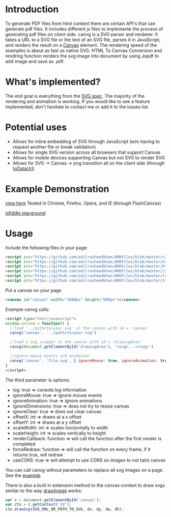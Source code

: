 Introduction
============
To generate PDF files from html content there are certain API's that can generate pdf files. It includes different js files to implemente the process of generating pdf files on client side.
canvg is a SVG parser and renderer. It takes a URL to a SVG file or the text of an SVG file, parses it in JavaScript, and renders the result on a [Canvas](http://dev.w3.org/html5/2dcontext/) element.  The rendering speed of the examples is about as fast as native SVG.
HTML To Canvas Conversion and rendring function renders the svg image into document by using Jspdf to add image and save as .pdf.


What's implemented?
===================
The end goal is everything from the [SVG spec](http://www.w3.org/TR/SVG/). The majority of the rendering and animation is working.  If you would like to see a feature implemented, don't hesitate to contact me or add it to the issues list.

Potential uses
===============
* Allows for inline embedding of SVG through JavaScript (w/o having to request another file or break validation)
* Allows for single SVG version across all browsers that support Canvas
* Allows for mobile devices supporting Canvas but not SVG to render SVG
* Allows for SVG -> Canvas -> png transition all on the client side (through [toDataUrl](http://www.w3.org/TR/html5/the-canvas-element.html#dom-canvas-todataurl))

Example Demonstration
=====================
[view here](https://github.com/adilrasheedkhan/ARKFiles/blob/master/index.html)
Tested in Chrome, Firefox, Opera, and IE (through FlashCanvas)

[jsfiddle playground](https://jsfiddle.net/ARK2293/9ncjfjpy/)

Usage
=====
Include the following files in your page:
```html
<script src="https://github.com/adilrasheedkhan/ARKFiles/blob/master/canvg.bundle.js"></script>
<script src="https://github.com/adilrasheedkhan/ARKFiles/blob/master/html2canvas.js"></script>
<script src="https://github.com/adilrasheedkhan/ARKFiles/blob/master/html2canvas.svg.js"></script>
<script src="https://github.com/adilrasheedkhan/ARKFiles/blob/master/jspdf.debug.js"></script>
<script src="https://github.com/adilrasheedkhan/ARKFiles/blob/master/rgbcolor.js"></script>
<script src="https://github.com/adilrasheedkhan/ARKFiles/blob/master/stackblur_new.js"></script>
```

Put a canvas on your page
```html
<canvas id="canvas" width="1000px" height="600px"></canvas> 
```

Example canvg calls:
```html
<script type="text/javascript">
window.onload = function() {
  //load '../path/to/your.svg' in the canvas with id = 'canvas'
  canvg('canvas', '../path/to/your.svg')

  //load a svg snippet in the canvas with id = 'drawingArea'
  canvg(document.getElementById('drawingArea'), '<svg>...</svg>')

  //ignore mouse events and animation
  canvg('canvas', 'file.svg', { ignoreMouse: true, ignoreAnimation: true }) 
}
</script>
```

The third parameter is options:
* log: true => console.log information
* ignoreMouse: true => ignore mouse events
* ignoreAnimation: true => ignore animations
* ignoreDimensions: true => does not try to resize canvas
* ignoreClear: true => does not clear canvas
* offsetX: int => draws at a x offset
* offsetY: int => draws at a y offset
* scaleWidth: int => scales horizontally to width
* scaleHeight: int => scales vertically to height
* renderCallback: function => will call the function after the first render is completed
* forceRedraw: function => will call the function on every frame, if it returns true, will redraw
* useCORS: true => will attempt to use CORS on images to not taint canvas

You can call canvg without parameters to replace all svg images on a page. See the [example](http://canvg.github.io/canvg/examples/convert.htm).

There is also a built in extension method to the canvas context to draw svgs similar to the way [drawImage](http://www.w3.org/TR/2dcontext/#dom-context-2d-drawimage) works:
```javascript
var c = document.getElementById('canvas');
var ctx = c.getContext('2d');
ctx.drawSvg(SVG_XML_OR_PATH_TO_SVG, dx, dy, dw, dh);
```
